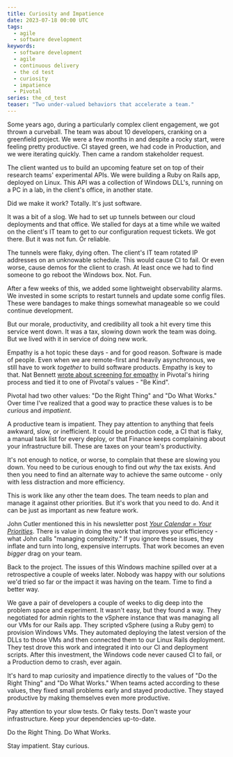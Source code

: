 ```yaml
---
title: Curiosity and Impatience
date: 2023-07-18 00:00 UTC
tags:
  - agile
  - software development
keywords:
  - software development
  - agile
  - continuous delivery
  - the cd test
  - curiosity
  - impatience
  - Pivotal
series: the_cd_test
teaser: "Two under-valued behaviors that accelerate a team."
---
```

[tbm]: https://cutlefish.substack.com/p/tbm-4952-your-calendar-your-priorities
[nat1]: https://www.simplermachines.com/notes-on-the-pivotal-interview-process/
[nat2]: https://www.simplermachines.com/do-what-works-was-the-hard-part/

Some years ago, during a particularly complex client engagement, we got thrown a curveball. The team was about 10 developers, cranking on a greenfield project. We were a few months in and despite a rocky start, were feeling pretty productive. CI stayed green, we had code in Production, and we were iterating quickly. Then came a random stakeholder request.

The client wanted us to build an upcoming feature set on top of their research teams' experimental APIs. We were building a Ruby on Rails app, deployed on Linux. This API was a collection of Windows DLL's, running on a PC in a lab, in the client's office, in another state.

Did we make it work? Totally. It's just software.

It was a bit of a slog. We had to set up tunnels between our cloud deployments and that office. We stalled for days at a time while we waited on the client's IT team to get to our configuration request tickets. We got there. But it was not fun. Or reliable.

The tunnels were flaky, dying often. The client's IT team rotated IP addresses on an unknowable schedule. This would cause CI to fail. Or even worse, cause demos for the client to crash. At least once we had to find someone to go reboot the Windows box. Not. Fun.

After a few weeks of this, we added some lightweight observability alarms. We invested in some scripts to restart tunnels and update some config files. These were bandages to make things somewhat manageable so we could continue development.

But our morale, productivity, and credibility all took a hit every time this service went down. It was a tax, slowing down work the team was doing. But we lived with it in service of doing new work.

Empathy is a hot topic these days - and for good reason. Software is made of people. Even when we are remote-first and heavily asynchronous, we still have to work _together_ to build software products. Empathy is key to that. Nat Bennett [wrote about screening for empathy][nat1] in Pivotal's hiring process and tied it to one of Pivotal's values - "Be Kind".

Pivotal had two other values: "Do the Right Thing" and "Do What Works." Over time I've realized that a good way to practice these values is to be _curious_ and _impatient_.

A productive team is impatient. They pay attention to anything that feels awkward, slow, or inefficient. It could be production code, a CI that is flaky, a manual task list for every deploy, or that Finance keeps complaining about your infrastructure bill. These are taxes on your team's productivity.

It's not enough to notice, or worse, to complain that these are slowing you down. You need to be curious enough to find out _why_ the tax exists. And then you need to find an alternate way to achieve the same outcome - only with less distraction and more efficiency.

This is work like any other the team does. The team needs to plan and manage it against other priorities. But it's work that you need to do. And it can be just as important as new feature work.

John Cutler mentioned this in his newsletter post _[Your Calendar = Your Priorities][tbm]_. There is value in doing the work that improves your efficiency - what John calls "managing complexity." If you ignore these issues, they inflate and turn into long, expensive interrupts. That work becomes an even _bigger_ drag on your team.

Back to the project. The issues of this Windows machine spilled over at a retrospective a couple of weeks later. Nobody was happy with our solutions we'd tried so far or the impact it was having on the team. Time to find a better way.

We gave a pair of developers a couple of weeks to dig deep into the problem space and experiment. It wasn't easy, but they found a way. They negotiated for admin rights to the vSphere instance that was managing all our VMs for our Rails app. They scripted vSphere (using a Ruby gem) to provision Windows VMs. They automated deploying the latest version of the DLLs to those VMs and then connected them to our Linux Rails deployment. They test drove this work and integrated it into our CI and deployment scripts. After this investment, the Windows code never caused CI to fail, or a Production demo to crash, ever again.

It's hard to map curiosity and impatience directly to the values of "Do the Right Thing" and "Do What Works." When teams acted according to these values, they fixed small problems early and stayed productive. They stayed productive by making themselves even more productive.

Pay attention to your slow tests. Or flaky tests. Don't waste your infrastructure. Keep your dependencies up-to-date.

Do the Right Thing. Do What Works.

Stay impatient. Stay curious.
